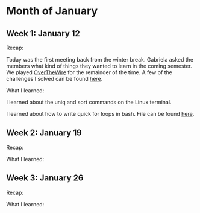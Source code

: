 # Month of January

## Week 1: January 12
Recap:

Today was the first meeting back from the winter break. Gabriela asked the members what kind of things they wanted to learn in the coming semester. We played [OverTheWire](https://overthewire.org) for the remainder of the time. A few of the challenges I solved can be found [here](/Practice/OverTheWire).

What I learned:

I learned about the uniq and sort commands on the Linux terminal.

I learned about how to write quick for loops in bash. File can be found [here](/Practice/bash_commands.txt).

## Week 2: January 19
Recap:



What I learned:



## Week 3: January 26
Recap:



What I learned:

